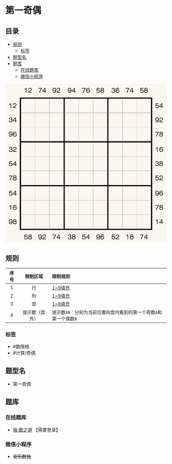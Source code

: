 # 第一奇偶
<!-- START doctoc generated TOC please keep comment here to allow auto update -->
<!-- DON'T EDIT THIS SECTION, INSTEAD RE-RUN doctoc TO UPDATE -->
## 目录

- [规则](#%E8%A7%84%E5%88%99)
  - [标签](#%E6%A0%87%E7%AD%BE)
- [题型名](#%E9%A2%98%E5%9E%8B%E5%90%8D)
- [题库](#%E9%A2%98%E5%BA%93)
  - [在线题库](#%E5%9C%A8%E7%BA%BF%E9%A2%98%E5%BA%93)
  - [微信小程序](#%E5%BE%AE%E4%BF%A1%E5%B0%8F%E7%A8%8B%E5%BA%8F)

<!-- END doctoc generated TOC please keep comment here to allow auto update -->

![题](../../../../images/sudoku/第一奇偶.png)

## 规则

| 序号  |  限制区域   | 限制规则                                   |
|:---:|:-------:|:---------------------------------------|
|  1  |    行    | [1~9填充]                                |
|  2  |    列    | [1~9填充]                                |
|  3  |    宫    | [1~9填充]                                |
|  4  | 提示数（盘外） | 提示数`AB`：分别为当前位置向盘内看到的第一个奇数`A`和第一个偶数`B` |

### 标签

- #数限格
- #计算/奇偶

## 题型名

- 第一奇偶

## 题库

### 在线题库

- [独·数之道](http://www.sudokufans.org.cn/lx/game.index.php?type=oe) 【需要登录】

### 微信小程序

- ~~变形数独~~

[1~9填充]: ../../../../rules/rules.md#1to9填充

